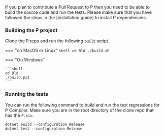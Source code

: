 If you plan to contribute a Pull Request to P then you need to be able to build the source code
and run the tests. Please make sure that you have followed the steps in the [installation guide] to install P dependencies.

### Building the P project

Clone the [P repo](https://github.com/p-org/P) and run the following `build` script.

=== "on MacOS or Linux"
    ```shell
    cd Bld
    ./build.sh
    ```

=== "On Windows"

    ```shell
    cd Bld
    ./build.ps1
    ```

### Running the tests
You can run the following command to build and run the test regressions for P Compiler. Make sure you are in the root directory of the clone repo that has the `P.sln`.

```plain
dotnet build --configuration Release
dotnet test --configuration Release
```